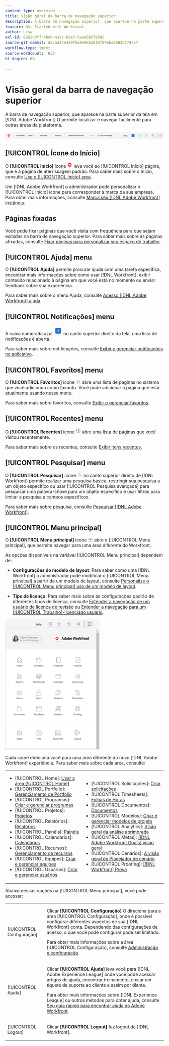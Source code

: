 ```yaml
---
content-type: overview
title: Visão geral da barra de navegação superior
description: A barra de navegação superior, que aparece na parte superior da tela no novo [!DNL Adobe Workfront] experiência — permite localizar e navegar facilmente para outras áreas da plataforma.
feature: Get Started with Workfront
author: Lisa
exl-id: 6262d0ff-4be0-41ac-b2e7-5eaa6b2795dc
source-git-commit: d8ca244e430f8a0e96b201bf09eba8b83b774a57
workflow-type: tm+mt
source-wordcount: '633'
ht-degree: 0%

---
```


# Visão geral da barra de navegação superior

A barra de navegação superior, que aparece na parte superior da tela em [!DNL Adobe Workfront] O permite localizar e navegar facilmente para outras áreas da plataforma.

![Barra de navegação superior](assets/global-navigation-bar.png)

## [!UICONTROL Ícone do Início]

O **[!UICONTROL Início]** ícone ![](assets/home-icon.png) leva você ao [!UICONTROL Início] página, que é a página de aterrissagem padrão. Para saber mais sobre o Início, consulte [Use o [!UICONTROL Início] area](../../workfront-basics/using-home/using-the-home-area/use-the-home-area.md).

Um [!DNL Adobe Workfront] o administrador pode personalizar o [!UICONTROL Início] ícone para corresponder à marca da sua empresa. Para obter mais informações, consulte [Marca seu [!DNL Adobe Workfront] instância](../../administration-and-setup/customize-workfront/brand-workfront/brand-your-workfront-instance.md).

## Páginas fixadas

Você pode fixar páginas que você visita com frequência para que sejam exibidas na barra de navegação superior. Para saber mais sobre as páginas afixadas, consulte [Fixar páginas para personalizar seu espaço de trabalho](../../workfront-basics/the-new-workfront-experience/pin-pages.md).

## [!UICONTROL Ajuda] menu

O **[!UICONTROL Ajuda]** permite procurar ajuda com uma tarefa específica, encontrar mais informações sobre como usar [!DNL Workfront], exibir conteúdo relacionado à página em que você está no momento ou enviar feedback sobre sua experiência.

Para saber mais sobre o menu Ajuda, consulte [Acesso [!DNL Adobe Workfront] ajuda](../../workfront-basics/navigate-workfront/workfront-navigation/access-workfront-help.md).

## [!UICONTROL Notificações] menu

A caixa numerada azul ![](assets/notifications-icon.png) no canto superior direito da tela, uma lista de notificações é aberta.

Para saber mais sobre notificações, consulte [Exibir e gerenciar notificações no aplicativo](../../workfront-basics/using-notifications/view-and-manage-in-app-notifications.md).

## [!UICONTROL Favoritos] menu

O **[!UICONTROL Favoritos]** ícone ![Favoritos](assets/favorites-icon-62x55.png) abre uma lista de páginas no sistema que você adicionou como favorito. Você pode adicionar a página que está atualmente usando nesse menu.

Para saber mais sobre favoritos, consulte [Exibir e gerenciar favoritos](../../workfront-basics/navigate-workfront/recent-and-favorites/view-and-manage-favorites.md).

## [!UICONTROL Recentes] menu

O **[!UICONTROL Recentes]** ícone ![[!UICONTROL Recentes]](assets/recents-icon-40x43.png) abre uma lista de páginas que você visitou recentemente.

Para saber mais sobre os recentes, consulte [Exibir itens recentes](../../workfront-basics/navigate-workfront/recent-and-favorites/view-recent-items.md).

## [!UICONTROL Pesquisar] menu

O **[!UICONTROL Pesquisar]** ícone ![](assets/search-icon.png) no canto superior direito de [!DNL Workfront] permite realizar uma pesquisa básica, restringir sua pesquisa a um objeto específico ou usar [!UICONTROL Pesquisa avançada] para pesquisar uma palavra-chave para um objeto específico e usar filtros para limitar a pesquisa a campos específicos.

Para saber mais sobre pesquisa, consulte [Pesquisar [!DNL Adobe Workfront]](../../workfront-basics/navigate-workfront/search/search-workfront.md).

## [!UICONTROL Menu principal]

O **[!UICONTROL Menu principal]** ícone ![Menu principal](assets/main-menu-icon.png) abre o [!UICONTROL Menu principal], que permite navegar para uma área diferente do Workfront.

As opções disponíveis na variável [!UICONTROL Menu principal] dependem de:

* **Configurações do modelo de layout**: Para saber como uma [!DNL Workfront] o administrador pode modificar o [!UICONTROL Menu principal] a partir de um modelo de layout, consulte [Personalize o [!UICONTROL Menu principal] uso de um modelo de layout](../../administration-and-setup/customize-workfront/use-layout-templates/customize-main-menu.md).

* **Tipo de licença**: Para saber mais sobre as configurações padrão de diferentes tipos de licença, consulte [Entender a navegação de um usuário de licença de revisão](../../workfront-basics/navigate-workfront/workfront-navigation/reviewer-global-navigation-bar.md) ou [Entender a navegação para um [!UICONTROL Trabalho]-licenciado usuário](../../workfront-basics/navigate-workfront/workfront-navigation/worker-global-navigation-bar.md).

![Opções do menu principal](assets/main-menu-options-350x481.png)

Cada ícone direciona você para uma área diferente do novo [!DNL Adobe Workfront] experiência. Para saber mais sobre cada área, consulte:

<!--
<p data-mc-conditions="QuicksilverOrClassic.Draft mode">(NOTE: Update screenshot and add icons for new products/features.)</p>
-->

<table style="table-layout:auto"> 
 <col> 
 <col> 
 <tbody> 
  <tr> 
   <td> 
    <ul> 
     <li>[!UICONTROL Home]: <a href="../../workfront-basics/using-home/using-the-home-area/use-the-home-area.md" class="MCXref xref">Usar a área [!UICONTROL Home]</a></li> 
     <li>[!UICONTROL Portfolio]: <a href="../../manage-work/portfolios/portfolio-management-overview.md" class="MCXref xref">Gerenciamento de Portfolio</a></li> 
     <li>[!UICONTROL Programas]: <a href="../../manage-work/portfolios/create-and-manage-programs/create-and-manage-programs.md" class="MCXref xref">Criar e gerenciar programas </a></li> 
     <li>[!UICONTROL Projetos]: <a href="../../manage-work/projects/projects-overview.md" class="MCXref xref">Projetos</a></li> 
     <li>[!UICONTROL Relatórios]: <a href="../../reports-and-dashboards/reports/reports-overview.md" class="MCXref xref">Relatórios</a></li> 
     <li>[!UICONTROL Painéis]: <a href="../../reports-and-dashboards/dashboards/dashboards-overview.md" class="MCXref xref">Painéis</a></li> 
     <li>[!UICONTROL Calendários]: <a href="../../reports-and-dashboards/reports/calendars/calendars.md" class="MCXref xref">Calendários</a></li> 
     <li>[!UICONTROL Recursos]: <a href="../../resource-mgmt/resource-mgmt-overview/resource-management-overview.md" class="MCXref xref">Gerenciamento de recursos </a></li> 
     <li>[!UICONTROL Equipes]: <a href="../../people-teams-and-groups/create-and-manage-teams/create-and-mange-teams.md" class="MCXref xref">Criar e gerenciar equipes</a></li> 
     <li>[!UICONTROL Usuários]: <a href="../../administration-and-setup/add-users/create-and-manage-users/create-and-manage-users.md" class="MCXref xref">Criar e gerenciar usuários</a></li> 
    </ul> </td> 
   <td> 
    <ul> 
     <li>[!UICONTROL Solicitações]: <a href="../../manage-work/requests/create-requests/create-requests.md" class="MCXref xref">Criar solicitações</a></li> 
     <li>[!UICONTROL Timesheets]: <a href="../../timesheets/timesheets-all.md" class="MCXref xref">Folhas de Horas</a></li> 
     <li>[!UICONTROL Documentos]: <a href="../../documents/documents-overview.md" class="MCXref xref">Documentos</a></li> 
     <li>[!UICONTROL Modelos]: <a href="../../manage-work/projects/create-and-manage-templates/create-manage-templates.md" class="MCXref xref">Criar e gerenciar modelos de projeto</a></li> 
     <li>[!UICONTROL Analytics]: <a href="../../enhanced-analytics/enhanced-analytics-overview.md" class="MCXref xref">Visão geral da análise aprimorada</a></li> 
     <li>[!UICONTROL Metas]: <a href="../../workfront-goals/goal-management/wf-goals-overview.md" class="MCXref xref">[!DNL Adobe Workfront Goals] visão geral</a></li> 
     <li>[!UICONTROL Cenários]: <a href="../../scenario-planner/scenario-planner-overview.md" class="MCXref xref">A visão geral do Planejador de cenário</a></li> 
     <li>[!UICONTROL Proofing]: <a href="../../workfront-proof/workfront-proof.md" class="MCXref xref">[!DNL Workfront] Prova</a></li> 
    </ul> </td> 
  </tr> 
 </tbody> 
</table>

Abaixo dessas opções na [!UICONTROL Menu principal], você pode acessar:

<table style="table-layout:auto"> 
 <col> 
 <col> 
 <tbody> 
  <tr> 
   <td> <p class="bold">[!UICONTROL Configuração]</p> </td> 
   <td> <p>Clicar <b>[!UICONTROL Configuração]</b> O direciona para a área [!UICONTROL Configuração], onde é possível configurar diferentes aspectos de sua [!DNL Workfront] conta. Dependendo das configurações de acesso, o que você pode configurar pode ser limitado.</p> <p>Para obter mais informações sobre a área [!UICONTROL Configuração], consulte <a href="../../administration-and-setup/administration-and-setup.md" class="MCXref xref">Administração e configuração</a>.</p> </td> 
  </tr> 
  <tr> 
   <td> <p class="bold">[!UICONTROL Ajuda]</p> </td> 
   <td> <p>Clicar <b>[!UICONTROL Ajuda]</b> leva você para [!DNL Adobe Experience League] onde você pode acessar artigos de ajuda, encontrar treinamento, enviar um tíquete de suporte ao cliente e assim por diante.</p> <p>Para obter mais informações sobre [!DNL Experience League] ou outros métodos para obter ajuda, consulte <a href="../../workfront-basics/tips-tricks-and-troubleshooting/guide-for-help-in-workfront.md" class="MCXref xref">Seu guia rápido para encontrar ajuda no Adobe Workfront</a>.</p> </td> 
  </tr>

<tr> 
   <td> <p class="bold">[!UICONTROL Logout]</p> </td> 
   <td>Clicar <b>[!UICONTROL Logout]</b> faz logout de [!DNL Workfront].</td> 
  </tr> 
 </tbody> 
</table>
